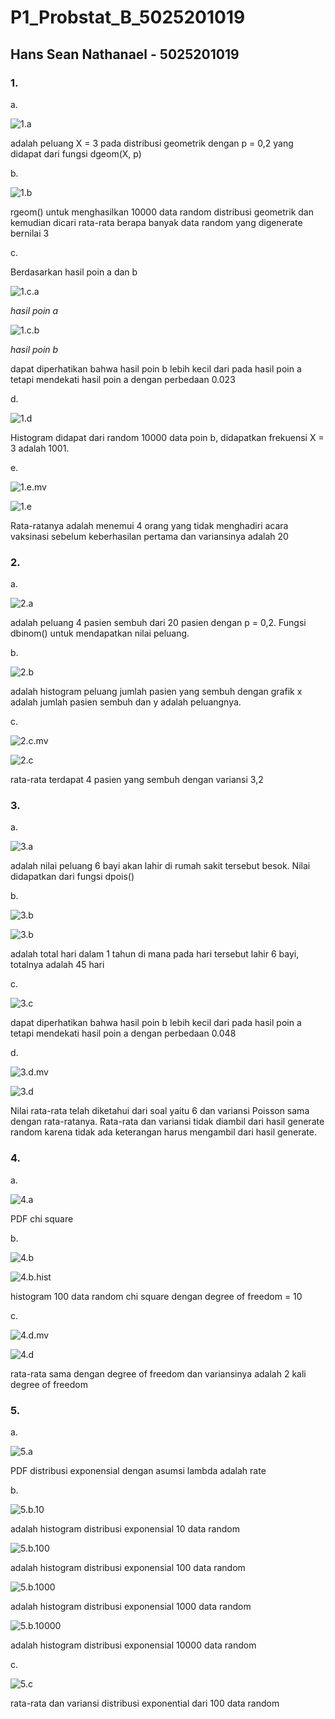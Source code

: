 # P1_Probstat_B_5025201019

## Hans Sean Nathanael - 5025201019

### 1.
a. 

![1.a](images/1_a.png)

adalah peluang X = 3 pada distribusi geometrik dengan p = 0,2 yang didapat dari fungsi dgeom(X, p)

b. 

![1.b](images/1_b.png)

rgeom() untuk menghasilkan 10000 data random distribusi geometrik dan kemudian dicari rata-rata berapa banyak data random yang digenerate bernilai 3


c. 

Berdasarkan hasil poin a dan b 

![1.c.a](images/1_a.png)

*hasil poin a*

![1.c.b](images/1_b.png)

*hasil poin b*

dapat diperhatikan bahwa hasil poin b lebih kecil dari pada hasil poin a tetapi mendekati hasil poin a dengan perbedaan 0.023

d. 

![1.d](images/1_d.png)

Histogram didapat dari random 10000 data poin b, didapatkan frekuensi X = 3 adalah 1001.

e.

![1.e.mv](images/1_e_mean_variance.png)


![1.e](images/1_e.png)

Rata-ratanya adalah menemui 4 orang yang tidak menghadiri acara vaksinasi sebelum keberhasilan pertama dan variansinya adalah 20

### 2.
a.

![2.a](images/2_a.png)

adalah peluang 4 pasien sembuh dari 20 pasien dengan p = 0,2. Fungsi dbinom() untuk mendapatkan nilai peluang.

b.

![2.b](images/2_b.png)

adalah histogram peluang jumlah pasien yang sembuh dengan grafik x adalah jumlah pasien sembuh dan y adalah peluangnya.

c.

![2.c.mv](images/2_c_mean_variance.png)

![2.c](images/2_c.png)

rata-rata terdapat 4 pasien yang sembuh dengan variansi 3,2

### 3.
a.

![3.a](images/3_a.png)

adalah nilai peluang 6 bayi akan lahir di rumah sakit tersebut besok. Nilai didapatkan dari fungsi dpois()

b.

![3.b](images/3_b.png)

![3.b](images/3_b_hist.png)

adalah total hari dalam 1 tahun di mana pada hari tersebut lahir 6 bayi, totalnya adalah 45 hari

c. 

![3.c](images/3_c.png)

dapat diperhatikan bahwa hasil poin b lebih kecil dari pada hasil poin a tetapi mendekati hasil poin a dengan perbedaan 0.048

d.

![3.d.mv](images/3_d_mean_variance.png)

![3.d](images/3_d.png)

Nilai rata-rata telah diketahui dari soal yaitu 6 dan variansi Poisson sama dengan rata-ratanya. Rata-rata dan variansi tidak diambil dari hasil generate random karena tidak ada keterangan harus mengambil dari hasil generate.

### 4.
a.

![4.a](images/4_a_function.png)

PDF chi square

b.

![4.b](images/4_b.png)

![4.b.hist](images/4_b_hist.png)

histogram 100 data random chi square dengan degree of freedom = 10

c.

![4.d.mv](images/4_c_mean_variance.png)

![4.d](images/4_c.png)

rata-rata sama dengan degree of freedom dan variansinya adalah 2 kali degree of freedom

### 5.
a.

![5.a](images/5_a_function.png)

PDF distribusi exponensial dengan asumsi lambda adalah rate

b.

![5.b.10](images/5_b_10.png)

adalah histogram distribusi exponensial 10 data random

![5.b.100](images/5_b_100.png)

adalah histogram distribusi exponensial 100 data random

![5.b.1000](images/5_b_1000.png)

adalah histogram distribusi exponensial 1000 data random

![5.b.10000](images/5_b_10000.png)

adalah histogram distribusi exponensial 10000 data random

c.

![5.c](images/5_c.png)

rata-rata dan variansi distribusi exponential dari 100 data random 

